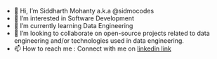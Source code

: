 - 👋 Hi, I’m Siddharth Mohanty a.k.a @sidmocodes
- 👀 I’m interested in Software Development
- 🌱 I’m currently learning Data Engineering
- 💞️ I’m looking to collaborate on open-source projects related to data engineering and/or technologies used in data engineering.
- 📫 How to reach me : Connect with me on [linkedin link](https://www.linkedin.com/in/ssmohanty/)

<!---
sidmocodes/sidmocodes is a ✨ special ✨ repository because its `README.md` (this file) appears on your GitHub profile.
You can click the Preview link to take a look at your changes.
--->
